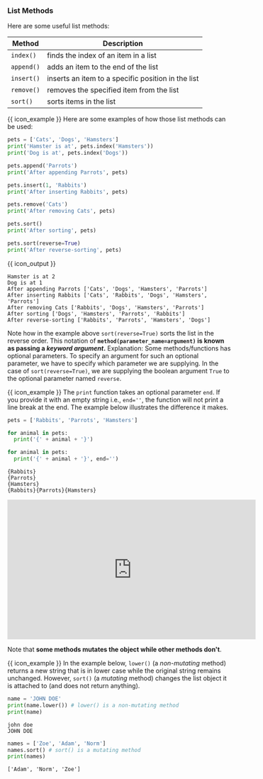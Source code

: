 ### List Methods

Here are some useful list methods:

Method | Description
------ | -----------
`index()` | finds the index of an item in a list
`append()` | adds an item to the end of the list
`insert()` | inserts an item to a specific position in the list
`remove()` | removes the specified item from the list
`sort()` | sorts items in the list

<tip-box> 

{{ icon_example }} Here are some examples of how those list methods can be used:

```python
pets = ['Cats', 'Dogs', 'Hamsters']
print('Hamster is at', pets.index('Hamsters'))
print('Dog is at', pets.index('Dogs'))

pets.append('Parrots')
print('After appending Parrots', pets)

pets.insert(1, 'Rabbits')
print('After inserting Rabbits', pets)

pets.remove('Cats')
print('After removing Cats', pets)

pets.sort()
print('After sorting', pets)

pets.sort(reverse=True)
print('After reverse-sorting', pets)
```
{{ icon_output }}
```
Hamster is at 2
Dog is at 1
After appending Parrots ['Cats', 'Dogs', 'Hamsters', 'Parrots']
After inserting Rabbits ['Cats', 'Rabbits', 'Dogs', 'Hamsters', 'Parrots']
After removing Cats ['Rabbits', 'Dogs', 'Hamsters', 'Parrots']
After sorting ['Dogs', 'Hamsters', 'Parrots', 'Rabbits']
After reverse-sorting ['Rabbits', 'Parrots', 'Hamsters', 'Dogs']
```

<include src="tryYourOwn.md" boilerplate var-program="lists-methods" />

</tip-box>

Note how in the example above `sort(reverse=True)` sorts the list in the reverse order. This notation of **`method(parameter_name=argument)` is known as passing a _keyword argument_.** Explanation: Some methods/functions has optional parameters. To specify an argument for such an optional parameter, we have to specify which parameter we are supplying. In the case of `sort(reverse=True)`, we are supplying the boolean argument `True` to the optional parameter named `reverse`.

<tip-box> 

{{ icon_example }} The `print` function takes an optional parameter `end`. If you provide it with an empty string i.e., `end=''`, the function will not print a line break at the end. The example below illustrates the difference it makes.

<include src="inputOutput.md" boilerplate>
<span id="input">

```python
pets = ['Rabbits', 'Parrots', 'Hamsters']

for animal in pets:
  print('{' + animal + '}')

for animal in pets:
  print('{' + animal + '}', end='')
```
</span>
<span id="output">

```
{Rabbits}
{Parrots}
{Hamsters}
{Rabbits}{Parrots}{Hamsters}
```
</span>
</include>


<include src="tryYourOwn.md" boilerplate var-program="lists-methods" />

</tip-box>
 
<panel type="seamless" header="%%{{ icon_video }} List methods%%">
<iframe width="560" height="315" src="https://www.youtube.com/embed/Z9IxxW7428A?rel=0&showinfo=0&start=11&end=666&version=11" frameborder="0" allowfullscreen></iframe>

</panel><p/>

Note that **some methods <tooltip content="changes the value(s) of the object">mutates</tooltip> the object while other methods don't**.

<tip-box> 

{{ icon_example }} In the example below, `lower()` (a _non-mutating_ method) returns a new string that is in lower case while the original string remains unchanged. However, `sort()` (a _mutating_ method) changes the list object it is attached to (and does not return anything).

<include src="inputOutput.md" boilerplate>
<span id="input">

```python
name = 'JOHN DOE'
print(name.lower()) # lower() is a non-mutating method
print(name)
```
</span>
<span id="output">

```
john doe
JOHN DOE
```
</span>
</include>

<include src="inputOutput.md" boilerplate>
<span id="input">

```python
names = ['Zoe', 'Adam', 'Norm']
names.sort() # sort() is a mutating method
print(names)
```
</span>
<span id="output">

```
['Adam', 'Norm', 'Zoe']
```
</span>
</include>

<include src="tryYourOwn.md" boilerplate var-program="methods-mutating" />

</tip-box>

<include src="exercisePanel.md" boilerplate var-title="Anagram Checker" var-file="e-anagramChecker.md" />
<include src="exercisePanel.md" boilerplate var-title="Word Game" var-file="e-wordGame.md" />